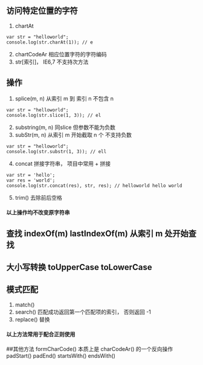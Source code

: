 ## 访问特定位置的字符
1. chartAt
```
var str = "helloworld";
console.log(str.charAt(1)); // e
```
2. chartCodeAr 相应位置字符的字符编码
3. str[索引]， IE6,7 不支持次方法
## 操作
1. splice(m, n) 从索引 m 到 索引 n 不包含 n
```
var str = "helloworld";
console.log(str.slice(1, 3)); // el
```
2. substring(m, n) 同slice 但参数不能为负数
3. subStr(m, n) 从索引 m 开始截取 n 个 不支持负数
```
var str = "helloworld";
console.log(str.substr(1, 3)); // ell
```
4. concat 拼接字符串， 项目中常用 + 拼接
```
var str = 'hello';
var res = 'world';
console.log(str.concat(res), str, res); // helloworld hello world
```
5. trim() 去除前后空格
#### 以上操作均不改变原字符串
## 查找 indexOf(m) lastIndexOf(m) 从索引 m 处开始查找
## 大小写转换 toUpperCase  toLowerCase
## 模式匹配
1. match()
2. search() 匹配成功返回第一个匹配项的索引， 否则返回 -1
3. replace() 替换
#### 以上方法常用于配合正则使用
##其他方法
formCharCode() 本质上是 charCodeAr() 的一个反向操作
padStart() padEnd() startsWith() endsWith()